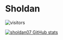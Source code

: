 # Sholdan
![visitors](https://visitor-badge.glitch.me/badge?page_id=page.id)

      

   [![sholdan07 GitHub stats](https://github-readme-stats.vercel.app/api?username=sholdan07)](https://github.com/anuraghazra/github-readme-stats)
